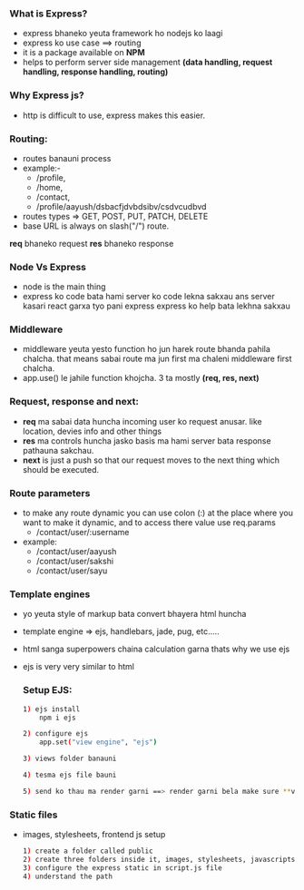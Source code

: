 ### What is Express?

- express bhaneko yeuta framework ho nodejs ko laagi
- express ko use case ==> routing
- it is a package available on **NPM**
- helps to perform server side management **(data handling, request handling, response handling, routing)**

### Why Express js?

- http is difficult to use, express makes this easier.

### Routing:

- routes banauni process 
- example:- 
    - /profile, 
    - /home, 
    - /contact, 
    - /profile/aayush/dsbacfjdvbdsibv/csdvcudbvd
- routes types => GET, POST, PUT, PATCH, DELETE
- base URL is always on slash("/") route.

**req** bhaneko request
**res** bhaneko response

### Node Vs Express

- node is the main thing
- express ko code bata hami server ko code lekna sakxau ans server kasari react garxa tyo pani express express ko help bata lekhna sakxau


### Middleware

- middleware yeuta yesto function ho jun harek route bhanda pahila chalcha. that means sabai route ma jun first ma chaleni middleware first chalcha.
- app.use() le jahile function khojcha. 3 ta mostly **(req, res, next)**

### Request, response and next:

- **req** ma sabai data huncha incoming user ko request anusar. like location, devies info and other things
- **res** ma controls huncha jasko basis ma hami server bata response pathauna sakchau.
- **next** is just a push so that our request moves to the next thing which should be executed.

### Route parameters

- to make any route dynamic you can use colon (:) at the place where you want to make it dynamic, and to access there value use req.params 
    - /contact/user/:username
- example:
    - /contact/user/aayush
    - /contact/user/sakshi
    - /contact/user/sayu

### Template engines
- yo yeuta style of markup bata convert bhayera html huncha
- template engine => ejs, handlebars, jade, pug, etc.....
- html sanga superpowers chaina calculation garna thats why we use ejs
- ejs is very very similar to html

    ### Setup EJS:
    ```bash
    1) ejs install
        npm i ejs

    2) configure ejs
        app.set("view engine", "ejs")

    3) views folder banauni
    
    4) tesma ejs file bauni

    5) send ko thau ma render garni ==> render garni bela make sure **views** folder bhitra bhako matra file ko naam lekhni ani tesma ejs add nagarni. ani render function ma pani .ejs mention nagarni.
    ```

### Static files

- images, stylesheets, frontend js setup
    ```bash
    1) create a folder called public
    2) create three folders inside it, images, stylesheets, javascripts
    3) configure the express static in script.js file
    4) understand the path